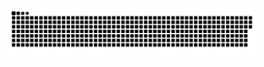 <picture>
  <source media="(prefers-color-scheme: dark)" srcset="https://raw.githubusercontent.com/pocketplanet/pocketplanet/output/github-contribution-grid-snake-dark.svg">
  <source media="(prefers-color-scheme: light)" srcset="https://raw.githubusercontent.com/pocketplanet/pocketplanet/output/github-contribution-grid-snake.svg">
  <img alt="github contribution grid snake animation" src="https://raw.githubusercontent.com/pocketplanet/pocketplanet/output/github-contribution-grid-snake.svg">
</picture>

